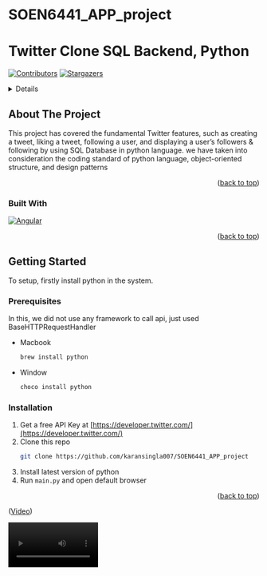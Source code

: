 # SOEN6441_APP_project
# Twitter Clone SQL Backend, Python

[![Contributors][contributors-shield]][contributors-url]
[![Stargazers][stars-shield]][stars-url]

[//]: # ([![LinkedIn][linkedin-shield]][linkedin-url])

<!-- TABLE OF CONTENTS -->
<details>
  <ol>
    <li>
      <a href="#about-the-project">About The Project</a>
      <ul>
        <li><a href="#built-with">Built With</a></li>
      </ul>
    </li>
    <li>
      <a href="#getting-started">Getting Started</a>
      <ul>
        <li><a href="#prerequisites">Prerequisites</a></li>
        <li><a href="#installation">Installation</a></li>
      </ul>
    </li>
  </ol>
</details>



<!-- ABOUT THE PROJECT -->
## About The Project

This project has covered the fundamental Twitter features, such as creating a tweet, liking a tweet, following a user, and displaying a user’s followers & following by using SQL Database in python language. we have taken into consideration the coding standard of python language, object-oriented structure, and design patterns
<p align="right">(<a href="#readme-top">back to top</a>)</p>

### Built With

[![Angular][Angular.io]][Angular-url]

<p align="right">(<a href="#readme-top">back to top</a>)</p>

<!-- GETTING STARTED -->
## Getting Started

To setup, firstly install python in the system. 

### Prerequisites

In this, we did not use any framework to call api, just used BaseHTTPRequestHandler
* Macbook
  ```sh
  brew install python
  ```
* Window
  ```sh
  choco install python
  ```

### Installation

1. Get a free API Key at [https://developer.twitter.com/](https://developer.twitter.com/)
2. Clone this repo
   ```sh
   git clone https://github.com/karansingla007/SOEN6441_APP_project
   ```
3. Install latest version of python
4. Run `main.py` and open default browser

<p align="right">(<a href="#readme-top">back to top</a>)</p>

<p align="left">(<a href="https://drive.google.com/file/d/1arZ0Ovt1rkaGdjuD2bAs-RYsoY0zDSiT/view?usp=sharing">Video</a>)</p>

<video src='https://drive.google.com/file/d/1arZ0Ovt1rkaGdjuD2bAs-RYsoY0zDSiT/view?usp=sharing' width=180/>


[//]: # (<!-- CONTACT -->)

[//]: # (## Contact)

[//]: # ()
[//]: # (Karan Singla - [@karansinglaOO7]&#40;https://twitter.com/karansinglaOO7&#41; - karansingla120@gmail.com)

[//]: # ()
[//]: # (<p align="right">&#40;<a href="#readme-top">back to top</a>&#41;</p>)

<!-- MARKDOWN LINKS & IMAGES -->
<!-- https://www.markdownguide.org/basic-syntax/#reference-style-links -->
[contributors-shield]: https://img.shields.io/badge/CONTRIBUTORS-1-orange
[contributors-url]: https://github.com/karansingla007/SOEN6441_APP_project
[stars-shield]: https://img.shields.io/badge/STARS-2-yellowgreen
[stars-url]: https://github.com/karansingla007/SOEN6441_APP_project
[linkedin-shield]: https://img.shields.io/badge/LINKEDIN-karansingla007-blue
[linkedin-url]: https://www.linkedin.com/in/karansingla007/
[product-screenshot]: images/screenshot.png
[Angular.io]: https://forthebadge.com/images/badges/made-with-python.svg
[Angular-url]: https://www.python.org
[Bootstrap.com]: https://img.shields.io/badge/Bootstrap-563D7C?style=for-the-badge&logo=bootstrap&logoColor=white
[Bootstrap-url]: https://getbootstrap.com
[JQuery.com]: https://img.shields.io/badge/jQuery-0769AD?style=for-the-badge&logo=jquery&logoColor=white
[JQuery-url]: https://jquery.com 
